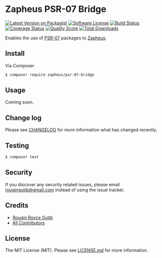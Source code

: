 # Zapheus PSR-07 Bridge

[![Latest Version on Packagist][ico-version]][link-packagist]
[![Software License][ico-license]](LICENSE.md)
[![Build Status][ico-travis]][link-travis]
[![Coverage Status][ico-scrutinizer]][link-scrutinizer]
[![Quality Score][ico-code-quality]][link-code-quality]
[![Total Downloads][ico-downloads]][link-downloads]

Enables the use of [PSR-07](http://www.php-fig.org/psr/psr-7) packages to [Zapheus](https://github.com/zapheus/zapheus).

## Install

Via Composer

``` bash
$ composer require zapheus/psr-07-bridge
```

## Usage

Coming soon.

## Change log

Please see [CHANGELOG](CHANGELOG.md) for more information what has changed recently.

## Testing

``` bash
$ composer test
```

## Security

If you discover any security related issues, please email rougingutib@gmail.com instead of using the issue tracker.

## Credits

- [Rougin Royce Gutib][link-author]
- [All Contributors][link-contributors]

## License

The MIT License (MIT). Please see [LICENSE.md](LICENSE.md) for more information.

[ico-version]: https://img.shields.io/packagist/v/zapheus/psr-07-bridge.svg?style=flat-square
[ico-license]: https://img.shields.io/badge/license-MIT-brightgreen.svg?style=flat-square
[ico-travis]: https://img.shields.io/travis/zapheus/psr-07-bridge/master.svg?style=flat-square
[ico-scrutinizer]: https://img.shields.io/scrutinizer/coverage/g/zapheus/psr-07-bridge.svg?style=flat-square
[ico-code-quality]: https://img.shields.io/scrutinizer/g/zapheus/psr-07-bridge.svg?style=flat-square
[ico-downloads]: https://img.shields.io/packagist/dt/zapheus/psr-07-bridge.svg?style=flat-square

[link-packagist]: https://packagist.org/packages/zapheus/psr-07-bridge
[link-travis]: https://travis-ci.org/zapheus/psr-07-bridge
[link-scrutinizer]: https://scrutinizer-ci.com/g/zapheus/psr-07-bridge/code-structure
[link-code-quality]: https://scrutinizer-ci.com/g/zapheus/psr-07-bridge
[link-downloads]: https://packagist.org/packages/zapheus/psr-07-bridge
[link-author]: https://github.com/rougin
[link-contributors]: ../../contributors